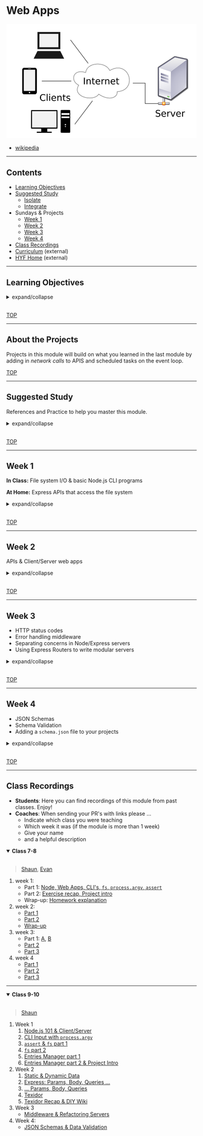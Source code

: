 # Web Apps

![client/server diagram](./diagrams/client-server-model.svg)

- [wikipedia](https://en.wikipedia.org/wiki/Client%E2%80%93server_model#/media/File:Client-server-model.svg)

---

## Contents

- [Learning Objectives](#learning-objectives)
- [Suggested Study](#suggested-study)
  - [Isolate](./isolate/index.html)
  - [Integrate](./integrate/README.md)
- Sundays & Projects
  - [Week 1](#week-1)
  - [Week 2](#week-2)
  - [Week 3](#week-3)
  - [Week 4](#week-4)
- [Class Recordings](#class-recordings)
- [Curriculum](https://home.hackyourfuture.be/curriculum) (external)
- [HYF Home](https://home.hackyourfuture.be/) (external)

---

## Learning Objectives

<details>
<summary>expand/collapse</summary>

### Programming Skills

- Comfortably work with the file system
- Explain "persistence"
- Build basic fullstack projects (SPA/API) that save to the file system
- Write RESTful APIs for simple data relationships
- Using NPM Packages in your projects
- Using Postman to develop APIs without a frontend
- Running and writing tests for API routes
- Documenting your code with JSDoc

### Native Node.js

- Node.js CLI scripts
  - [argsv](https://nodejs.org/en/knowledge/command-line/how-to-parse-command-line-arguments/) - Use command line arguments in Node
- Native Node.js modules
  - [assert](https://nodejs.org/api/assert.html) - Test values in Node.js
  - [fs](https://nodejs.org/api/fs.html) - Read & write form the file system
  - [path](https://nodejs.org/api/path.html) - Manipulate file paths
  - [util.promisify](https://nodejs.org/api/util.html#util_util_promisify_original) - Convert functions that take callbacks into Promises

### NPM Packages

- for fun:
  - [cowsay](https://github.com/piuccio/cowsay) - make cows say things
- for serious:
  - [node-fetch](https://github.com/node-fetch/node-fetch) - Make API requests from Node
  - [express](https://github.com/expressjs/express) - Minimalist web framework for node
  - [body-parser](https://github.com/expressjs/body-parser) - Parse HTTP request body into JS object
  - [cors](https://github.com/expressjs/cors) - Cross Origin Resource Sharing for Express
  - [morgan](https://github.com/expressjs/morgan) - logging for Express
  - [joi](https://github.com/hapijs/joi) - JSON schemas & validation

### Development Tools

- [JSDoc](https://github.com/jsdoc/jsdoc) - Generate documentation for your projects
- [Postman](https://www.postman.com/) - Test your APIs without a frontend

</details>
<br>

[TOP](#asynchronous-programming)

---

## About the Projects

Projects in this module will build on what you learned in the last module by adding in _network calls_ to APIS and scheduled tasks on the event loop.

[TOP](#asynchronous-programming)

---

## Suggested Study

References and Practice to help you master this module.

<details>
<summary>expand/collapse</summary>
<br>

> https://study.hackyourfuture.be/node-js
>
> [Class Recordings](#class-recordings)

### Debugging Node in VSCode

- [Getting started with Node.js debugging in VS Code](https://www.youtube.com/watch?v=2oFKNL7vYV8)
- [Burke Holland](https://www.youtube.com/watch?v=NW2HG9C_mZc)
- [VSCode Channel Intro](https://www.youtube.com/watch?v=2oFKNL7vYV8)
- [James Q Quick](https://www.youtube.com/watch?v=yFtU6_UaOtA)
- [CodeSpace, 2 Ways](https://www.youtube.com/watch?v=N8O-Yf3hc-A)

### NPM

- [What is it? How to use it?](https://www.youtube.com/watch?v=8Rmj5UY5mJk)

### Node.js

- **101**
  - [Mosh: Node.js in 1 hour](https://www.youtube.com/watch?v=uVwtVBpw7RQ&list=PLTjRvDozrdlydy3uUBWZlLUTNpJSGGCEm&index=1)
  - [Traversy: Node for Absolute Beginners](https://www.youtube.com/watch?v=U8XF6AFGqlc)
  - [Traversy: Node.js Crash Course](https://www.youtube.com/watch?v=fBNz5xF-Kx4)
  - [NetNinja: Node Js Crash Course](https://www.youtube.com/playlist?list=PL4cUxeGkcC9jsz4LDYc6kv3ymONOKxwBU)
- **Built-In Modules**
  - [About _/examples-and-exercises:_ `fs`](https://vimeo.com/414475261) (first 20 minutes)
  - [promisifying-fs](https://github.com/hackyourfuturebelgium/promisifying-fs)
- **CLIs**
  - [cowsaydex](https://github.com/hackyourfuturebelgium/cowsaydex)
    - Practice using NPM Packages into your projects, starting with [cowsay](https://github.com/piuccio/cowsay)
  - [node-practice-replace](https://github.com/HackYourFutureBelgium/node-practice-replace)
- **API Calls**
  - [node-fetch](https://www.npmjs.com/package/node-fetch): a module for using `fetch` syntax in Node.js
  - To study a full app with `node-fetch`, head over to [weather-it-promised](../integrate/weather-it-promised) & [weather-it-async-await](../integrate/weather-it-async-await)
  - [node-fetchemon](https://github.com/hackyourfuturebelgium/node-fetchemon) (exercises to practice `node-fetch`)

### About Servers

- HTTP Status Code: [HTTP Request Status Code Guide](https://www.youtube.com/watch?v=VLH3FMQ5BIQ)
- Middleware: [tutorialspoint](https://www.tutorialspoint.com/expressjs/expressjs_middleware.htm), [express.js guide](https://expressjs.com/en/guide/using-middleware.html), [writing middleware (video)](https://www.youtube.com/watch?v=msw1D8oSw5M)
- Static Serving: [alligator article](https://alligator.io/nodejs/serving-static-files-in-express/), [codedamn video](https://www.youtube.com/watch?v=7UErZ43jzrU)
- Error Handling Middleware:
  - [Handling Errors in Express](https://zellwk.com/blog/express-errors/)
  - [REST API Tutorial (Node, Express & Mongo) #10 - Error Handling](https://www.youtube.com/watch?v=w1V2SdzdQBs)
- CORS: [Cross Origin Resource Sharing](https://www.youtube.com/watch?v=x_Z6iYY5ibc)
- HTTP Statuses
  - [In 60 Seconds](https://www.youtube.com/watch?v=GrNrcmD6HLA)
  - [httpstatuses.com](https://httpstatuses.com/)
  - [wikipedia](https://en.wikipedia.org/wiki/List_of_HTTP_status_codes)
  - [http.cat](https://http.cat/)

### Express

- [Traversy: Express.js Crash Course](https://www.youtube.com/watch?v=L72fhGm1tfE)
- How To Build a Job Search App (Node, APIs, Vanilla JS): [video](https://www.youtube.com/watch?v=v7cprTuAnlA), [code](https://github.com/codebubb/job-search-app/)
- Error Handling
  - [The Net Ninja](https://www.youtube.com/watch?v=w1V2SdzdQBs)
  - [Andrew Mead](https://www.youtube.com/watch?v=R4uiu3fR38I)
  - [Devnami](https://www.youtube.com/watch?v=pYj48mDXHBU)
- `Router`
  - [Scotch.io](https://scotch.io/tutorials/learn-to-use-the-new-router-in-expressjs-4)
  - [Hungry Turtle](https://www.youtube.com/watch?v=paNikhYqdz0)
  - [Rithm School](https://www.youtube.com/watch?v=Lxp7147emnM)
  - [The Docs](https://expressjs.com/en/guide/routing.html)
- [pokedex-api](https://github.com/hackyourfuturebelgium/pokedex-api)

### Best Practices

- `config` file: [how to](https://goenning.net/2016/05/13/how-i-manage-application-configuration-with-nodejs/)

### JSON Schemas

- [The Docs](https://json-schema.org/learn/getting-started-step-by-step.html)
- [a video](https://www.youtube.com/watch?v=tp4IzG6oDA0)
- Schema Validation
  - [jsonschemavalidator.net](https://www.jsonschemavalidator.net/) (used in the prep videos)
  - [tv4 validation library](https://github.com/geraintluff/tv4) (prep video and your projects)

### Deployment

**Directly from GitHub**

- [FCC Article](https://www.freecodecamp.org/news/how-to-deploy-a-nodejs-app-to-heroku-from-github-without-installing-heroku-on-your-machine-433bec770efe/)
- [Heroku CI](https://www.heroku.com/continuous-integration)

**From Terminal**

- [Heroku Getting Started](https://devcenter.heroku.com/articles/getting-started-with-nodejs)
- [Scotch Tutorial](https://scotch.io/tutorials/how-to-deploy-a-node-js-app-to-heroku)
- [Heroku devhints](https://devhints.io/heroku)
- [Heroku DevCenter: Node.js Support](https://devcenter.heroku.com/articles/nodejs-support)
- [Heroku DevCenter: Advanced Automation](https://devcenter.heroku.com/articles/multiple-environments#advanced-linking-local-branches-to-remote-apps)

### From Founders and Coders

[Founders and Coders](https://founders-and-coders.gitbook.io/coursebook/) is another open-source course in web development. They have some great resources for learning Node, Express and Web Apps

- [Node.js](https://founders-and-coders.gitbook.io/coursebook/curriculum/node/schedule)
- [REST APIs](https://founders-and-coders.gitbook.io/coursebook/curriculum/rest-apis/schedule)
- [oliverjam](https://github.com/oliverjam?tab=repositories)
  - take a search through Oliver's repositories, worth it

</details>
<br>

[TOP](#asynchronous-programming)

---

## Week 1

**In Class:** File system I/O & basic Node.js CLI programs

**At Home:** Express APIs that access the file system

<details>
<summary>expand/collapse</summary>

### Prep Work

> before class

- [Week 1 Prep Video](https://vimeo.com/467644885)
  - Running .js files in Node
  - `process.argv`
  - `assert`
  - `fs`
- **Have Node**
  - Install [NVM (node version manager)](https://github.com/nvm-sh/nvm)
  - Make sure you have the latest Node.js installed (14._._)
- **VS Code Debugger**
  - [Getting started with Node.js debugging in VS Code](https://www.youtube.com/watch?v=2oFKNL7vYV8)
- **Error-First Callbacks**
  - [fredkschott](https://fredkschott.com/post/2014/03/understanding-error-first-callbacks-in-node-js/) (article)
  - [Sid Harder](https://duckduckgo.com/?q=sid+harder+javascript+error+first&atb=v214-1&iax=videos&ia=videos&iai=https%3A%2F%2Fwww.youtube.com%2Fwatch%3Fv%3D0h8r2K7ZHZU) (video)
  - [David Connelly](https://www.youtube.com/watch?v=Pov477mI57A) (video)
- **`/examples-and-exercises`**
  - 2. Modules (examples)
  - 3. `process.argv` (example.js)
  - 4. `fs` Sync (examples)

### Lesson Plan

> during class

[Class Slides](./slides/1-class.html)

#### Before Break

- [`process.argv`](./examples-and-exercises/03-process-argv)
- `fs`: [examples](./isolate/fs/examples)

#### After break

- [entries-manager-cli](./practice-projects/1-entries-manager)

### Project

> after class

#### `restful-courses`

> Group Project, [Code-Along](https://github.com/HackYourFutureBelgium/homework-submission/#projects)

This week's project is to follow the [Build RESTful APIs with Node and Express](https://www.youtube.com/watch?v=pKd0Rpw7O48) by Mosh. Besides just Express and writing RESTful routes you will learn how to use _JSON schemas_, test your API's with _Postman_, use _environmental variables-, and practice continuous development using \_nodemon_.

Don't worry if you don't understand everything in this project. The tutorial covers a lot of material very quickly, we'll spend the next weeks going deeper into the topics Mosh covers here. Think of this week's project as a sneak preview of the coming 3 weeks.

Just copying his code is not all! After finishing with the tutorial you will need to refactor the code so that It reads and writes from a file called `courses.json` instead of using a local variable. ie:

1. ```js
   app.post('/api/courses', (req, res) => {
     const { error } = validateCourse(req.body);
     if (error) return res.status(400).send(error.details[0].message);
     const course = {
       id: courses.length + 1,
       name: req.body.name,
     };
     courses.push(course);
     res.send(course);
   });
   ```
1. ```js
   // there are some mistakes in this, we can't give it all away ;)
   app.post('/api/courses', (req, res) => {
     const { error } = validateCourse(req.body);
     if (error) {
       return res.status(400).send(error.details[0].message);
     }
     fs.writeFile(COURSES_PATH, (err, content) => {
       if (err) {
         res.status(500).send(err.message);
         return;
       }
       const parsedCourses = JSON.stringify(content);
       const course = {
         id: courses.length + 1,
         name: req.body.name,
       };
       parsedCourses.push(course);
       const stringifiedCourses = JSON.parse(parsedCourses, null, '  ');
       fs.readFile(COURSES_PATH, parsedCourses, err => {
         if (err) {
           res.status(500).send(err.message);
           return;
         }
         res.send(course);
       });
     });
   });
   ```

And here's a suggestion for how to organize your `courses.json` file:

```json
{
  "nextId": 3,
  "courses": [
    {
      "id": 0,
      "name": "x-ray"
    },
    {
      "id": 2,
      "name": "gamma-ray"
    }
  ]
}
```

You will be expected to turn in your code from his tutorial on a new repository called `restful-courses`. you will be assessed not only on your live demo, but also on the quality of your code, the correctness of your branches, the organization of your code, and the completeness of your README. Your repo must include:

#### Checklist

```md
- [ ] [repo](https://github.com/_/_) (with a complete README)
- [ ] [live demo](https://_.github.io/_)
- Project Planning
  - [ ] [Backlog](https://github.com/_/_/tree/master/project-planning/backlog.md)
  - [ ] [Development Strategy](https://github.com/_/_/tree/master/project-planning/development-strategy.md)
  - [ ] [Project board](https://github.com/_/_/projects/_)
- Implementation
  - [ ] API data is saved in `courses.json`
  - [ ] Deployed - [deployment url]()
```

</details>
<br>

[TOP](#asynchronous-programming)

---

## Week 2

APIs & Client/Server web apps

<details>
<summary>expand/collapse</summary>

### Prep Work

> before class

- Slides: [live](./slides/2-prep.html)
- Recordings: [Part 1](https://vimeo.com/415924788), [Part 2](https://vimeo.com/415919630), [Part 3](https://vimeo.com/416350569)
- [About Servers](#about-servers)
- `config` file: [how to](https://goenning.net/2016/05/13/how-i-manage-application-configuration-with-nodejs/)
- HTTP Statuses
  - [In 60 Seconds](https://www.youtube.com/watch?v=GrNrcmD6HLA)
  - [httpstatuses.com](https://httpstatuses.com/)
  - [wikipedia](https://en.wikipedia.org/wiki/List_of_HTTP_status_codes)
  - [http.cat](https://http.cat/)

### Lesson Plan

> during class

[Class Slides](./slides/2-class.html)

#### Before Break

- [Express Static Serving](./examples-and-exercises/07-express-static-serving)
- [Express Dynamic Serving](./examples-and-exercises/08-express-dynamice-serving)
- [Params, Queries, Body](./examples-and-exercises/09-params-queries-body)

#### After break

- [textidor](./practice-projects/2-textidor)

### Project

> after class

**DIY Wiki**: [Starer Code](https://home.hackyourfuture.be/students/weekly-assignments#projects) (Individual Project)

This week's project is to complete the code in [the `diy-wiki` repository](https://github.com/hackyourfuturebelgium/diy-wiki).

#### Checklist

```md
- [ ] [repo](https://github.com/_/_) (with a complete README)
- [ ] [live demo](https://_.github.io/_)
- Project Planning
  - [ ] [Backlog](https://github.com/_/_/tree/master/project-planning/backlog.md)
  - [ ] [Development Strategy](https://github.com/_/_/tree/master/project-planning/development-strategy.md)
  - [ ] [Project board](https://github.com/_/_/projects/_)
- Implementation
  - [ ] Deployed - [deployment url]()
```

</details>
<br>

[TOP](#asynchronous-programming)

---

## Week 3

- HTTP status codes
- Error handling middleware
- Separating concerns in Node/Express servers
- Using Express Routers to write modular servers

<details>
<summary>expand/collapse</summary>

### Prep Work

> before class

- [slides](./slides/3-prep.html)
- videos: [Part 1](https://vimeo.com/417960548), [Part 2](https://vimeo.com/418360319), [Part 3](https://vimeo.com/418359614)

### Express Router

- [Scotch.io](https://scotch.io/tutorials/learn-to-use-the-new-router-in-expressjs-4)
- [Hungry Turtle](https://www.youtube.com/watch?v=paNikhYqdz0)
- [Rithm School](https://www.youtube.com/watch?v=Lxp7147emnM)
- [The Docs](https://expressjs.com/en/guide/routing.html)

### Express Error Handling

- [The Net Ninja](https://www.youtube.com/watch?v=w1V2SdzdQBs)
- [Andrew Mead](https://www.youtube.com/watch?v=R4uiu3fR38I)
- [Devnami](https://www.youtube.com/watch?v=pYj48mDXHBU)

### Lesson Plan

> during class

[Class Slides](./slides/3-class.html)

#### Before Break

Practice refactoring small Express apps from single-file servers into multiple files using `express.Router()`.

- [10-refactoring-apis](./examples-and-exercises/10-refactoring-apis)
- [11-middleware-and-error-handling](./examples-and-exercises/11-middleware-and-error-handling)

#### After break

Revisit the text editor app you studied last week, this time refactoring the server from a single file to the same folder structure as the exercises. The code in this repo works! Your job is to make sure it _still_ works after you've refactored it :)

- [textidor-refactor](./practice-projects/3-textidor-refactor)

### Project

> after class

- [the `courses-web-app` template repo](https://github.com/HackYourFutureBelgium/courses-web-app) (Group Project)

Again with the refactors?! This week's project is refactor the API from [Build RESTful APIs with Node and Express](https://www.youtube.com/watch?v=pKd0Rpw7O48) into a full web app. To help you get started, you can use [the `courses-web-app` template repo](https://github.com/HackYourFutureBelgium/courses-web-app).

Besides refactoring the backend into multiple files, you are also expected to develope a frontend for your API in the `/client` directory. You can design the frontend however you like, and organize the code in a way that makes sense to you. The main objective this week is to understand how the frontend & backend are related.

#### Checklist

```md
- [ ] [repo](https://github.com/_/_) (with a complete README)
- [ ] [live demo](https://_.github.io/_)
- Project Planning
  - [ ] [Backlog](https://github.com/_/_/tree/master/project-planning/backlog.md)
  - [ ] [Development Strategy](https://github.com/_/_/tree/master/project-planning/development-strategy.md)
  - [ ] [Project board](https://github.com/_/_/projects/_)
- Implementation
  - [ ] Config
  - [ ] Deployed - [deployment url]()
  - [ ] data in a .json file
```

</details>
<br>

[TOP](#asynchronous-programming)

---

## Week 4

- JSON Schemas
- Schema Validation
- Adding a `schema.json` file to your projects

<details>
<summary>expand/collapse</summary>

### Prep Work

> before class

- [slides](./slides/4-prep.html)
- videos: [Part 1](https://vimeo.com/420678014), [Part 2](https://vimeo.com/422487341)
- [input validation example](./isolate/input-validation-example-from-video)

### JSON Schemas?

- [The Docs](https://json-schema.org/learn/getting-started-step-by-step.html)
- [a video](https://www.youtube.com/watch?v=tp4IzG6oDA0)

### JSON Schema Validation

- [jsonschemavalidator.net](https://www.jsonschemavalidator.net/) (used in the prep videos)
- [tv4 validation library](https://github.com/geraintluff/tv4) (prep video and your projects)

### Lesson Plan

> during class

[Class Slides](./slides/4-class.html)

#### Before Break

Practice using JSON Schemas & `tv4` to protect data saved in a .json file.

- [12-data-validation](./examples-and-exercises/12-data-validation) []

#### After break

Build a simple _virtual file system_ using a .json data file and schema. This API is very similar to the one you studied the last two weeks, but instead of reading and writing actual files it stores file names and text contents as entries in a single .json file.

- [textidor-validated](./practice-projects/4-textidor-validated)

### Project

> after class

**impress yourselves!** (Group Project)

This week's project is open-ended. Starting with the [tv4-validation-fs-template](https://github.com/HackYourFutureBelgium/tv4-validation-fs-template), build a project to impress yourself. You've been at HYF for a few months now and every week your projects have been given to you. You've hopefully learned about planning the steps of your projects, organizing your code, and writing clean code. It's time to put yourself to the test.

Here are some tips to help you find your way:

1. _start with your user_ Begin by identifying the type of person who will want ot use your app, and why they would want to use it. Who is this project for? What does the app do for them? Why is this helpful?
2. _define your data_ Before you start coding, understand the data your application will be using. This includes writing the schema and creating some starter data by hand.
3. _write your backend first_ After defining your data, write an API that allows users to create, read, update, and delete entries in your data file(s).

#### Checklist

```md
- [ ] [repo](https://github.com/_/_) (with a complete README)
- [ ] [live demo](https://_.github.io/_)
- Project Planning
  - [ ] [Backlog](https://github.com/_/_/tree/master/project-planning/backlog.md)
  - [ ] [Development Strategy](https://github.com/_/_/tree/master/project-planning/development-strategy.md)
  - [ ] [Project board](https://github.com/_/_/projects/_)
- Implementation
  - [ ] Deployed - [deployment link]()
  - [ ] A working frontend in the `/client` directory
  - [ ] A working API in the `/api` directory
  - [ ] A schema and valid data in the `/data` directory
```

</details>
<br>

[TOP](#asynchronous-programming)

---

## Class Recordings

- **Students**: Here you can find recordings of this module from past classes. Enjoy!
- **Coaches**: When sending your PR's with links please ...
  - Indicate which class you were teaching
  - Which week it was (if the module is more than 1 week)
  - Give your name
  - and a helpful description

<details open>
<summary><strong>Class 7-8</strong></summary>
<br>

> [Shaun](https://github.com/badgerbadgerbadgerbadger), [Evan](https://github.com/colevanderswands/)

1. week 1:
   - Part 1: [Node, Web Apps, CLI's, `fs`, `process.argv`, `assert`](https://vimeo.com/414454713)
   - Part 2: [Exercise recap, Project intro](https://vimeo.com/414475261)
   - Wrap-up: [Homework explanation](https://vimeo.com/414475261)
2. week 2:
   - [Part 1](https://vimeo.com/416866173)
   - [Part 2](https://vimeo.com/416889277)
   - [Wrap-up](https://vimeo.com/416906829)
3. week 3:
   - Part 1: [A](https://vimeo.com/417960548), [B](https://vimeo.com/419545487)
   - [Part 2](https://vimeo.com/418360319)
   - [Part 3](https://vimeo.com/418359614)
4. week 4
   - [Part 1](https://vimeo.com/422120045)
   - [Part 2](https://vimeo.com/422148011)
   - [Part 3](https://vimeo.com/422149853)

</details>

---

<details open>
<summary><strong>Class 9-10</strong></summary>
<br>

> [Shaun](https://github.com/badgerbadgerbadgerbadger)

1. Week 1
   1. [Node.js 101 & Client/Server](https://vimeo.com/469893530)
   2. [CLI Input with `process.argv`](https://vimeo.com/469895085)
   3. [`assert` & `fs` part 1](https://vimeo.com/469895326)
   4. [`fs` part 2](https://vimeo.com/469895748)
   5. [Entries Manager part 1](https://vimeo.com/469896412)
   6. [Entries Manager part 2 & Project Intro](https://vimeo.com/469897191)
2. Week 2
   1. [Static & Dynamic Data](https://vimeo.com/472210283)
   2. [Express: Params, Body, Queries ...](https://vimeo.com/472211229)
   3. [... Params, Body, Queries](https://vimeo.com/472211640)
   4. [Texidor](https://vimeo.com/472212077)
   5. [Texidor Recap & DIY Wiki](https://vimeo.com/472212418)
3. Week 3
   - [Middleware & Refactoring Servers](https://vimeo.com/488986376)
4. Week 4:
   - [JSON Schemas & Data Validation](https://vimeo.com/488987165)
